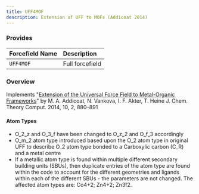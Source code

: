 ```yaml
---
title: UFF4MOF
description: Extension of UFF to MOFs (Addicoat 2014)
---
```


### Provides

|Forcefield Name|Description|
|:--------------|:----------|
|`UFF4MOF`|Full forcefield|

### Overview

Implements "[Extension of the Universal Force Field to Metal-Organic Frameworks](https://doi.org/10.1021/ct400952t)" by M. A. Addicoat, N. Vankova, I. F. Akter, T. Heine J. Chem. Theory Comput. 2014, 10, 2, 880–891


#### Atom Types

- O_2_z and O_3_f have been changed to O_z_2 and O_f_3 accordingly
- O_m_2 atom type introduced based upon the O_2 atom type in original UFF to describe O_2 atom type bonded to a Carboxylic carbon (C_R) and a metal centre
- If a metallic atom type is found within multiple different secondary building units (SBUs), then duplicate entries of the atom type are found within the code to account for the different geometries and ligands within each of the different SBUs - the parameters are not changed. The affected atom types are: Co4+2; Zn4+2; Zn3f2.
